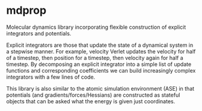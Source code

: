 # mdprop
Molecular dynamics library incorporating flexible construction of explicit 
integrators and potentials.

Explicit integrators are those that update the state of a dynamical system in a
stepwise manner. For example, velocity Verlet updates the velocity for half of a
timestep, then position for a timestep, then velocity again for half a timestep.
By decomposing an explicit integrator into a simple list of update functions and
corresponding coefficients we can build increasingly complex integrators with a
few lines of code.

This library is also similar to the atomic simulation environment (ASE) in that
potentials (and gradients/forces/Hessians) are constructed as stateful objects
that can be asked what the energy is given just coordinates. 
